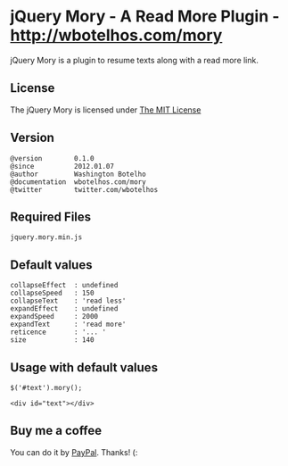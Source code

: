 # jQuery Mory - A Read More Plugin - http://wbotelhos.com/mory

jQuery Mory is a plugin to resume texts along with a read more link.

## License

The jQuery Mory is licensed under [The MIT License](http://www.opensource.org/licenses/mit-license.php)

## Version

	@version        0.1.0
	@since          2012.01.07
	@author         Washington Botelho
	@documentation  wbotelhos.com/mory
	@twitter        twitter.com/wbotelhos

## Required Files

	jquery.mory.min.js

## Default values

	collapseEffect	: undefined
	collapseSpeed	: 150
	collapseText	: 'read less'
	expandEffect	: undefined
	expandSpeed		: 2000
	expandText		: 'read more'
	reticence		: '... '
	size			: 140

## Usage with default values

	$('#text').mory();

	<div id="text"></div>

## Buy me a coffee

You can do it by [PayPal](https://www.paypal.com/cgi-bin/webscr?cmd=_donations&business=X8HEP2878NDEG&item_name=jQuery%20Mory). Thanks! (:

